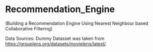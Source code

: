 # Recommendation_Engine
(Building a Recommendation Engine Using Nearest Neighbour based Collaborative Filtering)

Data Sources:
Dummy Datasset was taken from https://grouplens.org/datasets/movielens/latest/.
